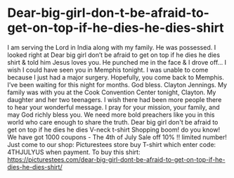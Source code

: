 # Dear-big-girl-don-t-be-afraid-to-get-on-top-if-he-dies-he-dies-shirt
I am serving the Lord in India along with my family. He was possessed. I looked right at Dear big girl don’t be afraid to get on top if he dies he dies shirt &amp; told him Jesus loves you. He punched me in the face &amp; I drove off… I wish I could have seen you in Memphis tonight. I was unable to come because I just had a major surgery. Hopefully, you come back to Memphis. I’ve been waiting for this night for months. God bless. Clayton Jennings. My family was with you at the Cook Convention Center tonight, Clayton. My daughter and her two teenagers. I wish there had been more people there to hear your wonderful message. I pray for your mission, your family, and may God richly bless you. We need more bold preachers like you in this world who care enough to share the truth.  Dear big girl don't be afraid to get on top if he dies he dies V-neck t-shirt   Shopping boom! do you know! We have got 1000 coupons - The 4th of July Sale off 10% !! limited number! Just come to our shop: Picturestees store buy T-shirt which enter code: 4THJULYUS when payment.  To buy this shirt: https://picturestees.com/dear-big-girl-dont-be-afraid-to-get-on-top-if-he-dies-he-dies-shirt/
